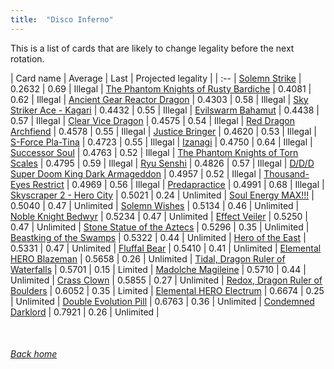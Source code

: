 ```yaml
---
title:  "Disco Inferno"
---
```


This is a list of cards that are likely to change legality before the next rotation.

| Card name | Average | Last | Projected legality |
| :-- |
[Solemn Strike](https://db.ygoprodeck.com/card/?search=Solemn%20Strike) | 0.2632 | 0.69 | Illegal |
[The Phantom Knights of Rusty Bardiche](https://db.ygoprodeck.com/card/?search=The%20Phantom%20Knights%20of%20Rusty%20Bardiche) | 0.4081 | 0.62 | Illegal |
[Ancient Gear Reactor Dragon](https://db.ygoprodeck.com/card/?search=Ancient%20Gear%20Reactor%20Dragon) | 0.4303 | 0.58 | Illegal |
[Sky Striker Ace - Kagari](https://db.ygoprodeck.com/card/?search=Sky%20Striker%20Ace%20-%20Kagari) | 0.4432 | 0.55 | Illegal |
[Evilswarm Bahamut](https://db.ygoprodeck.com/card/?search=Evilswarm%20Bahamut) | 0.4438 | 0.57 | Illegal |
[Clear Vice Dragon](https://db.ygoprodeck.com/card/?search=Clear%20Vice%20Dragon) | 0.4575 | 0.54 | Illegal |
[Red Dragon Archfiend](https://db.ygoprodeck.com/card/?search=Red%20Dragon%20Archfiend) | 0.4578 | 0.55 | Illegal |
[Justice Bringer](https://db.ygoprodeck.com/card/?search=Justice%20Bringer) | 0.4620 | 0.53 | Illegal |
[S-Force Pla-Tina](https://db.ygoprodeck.com/card/?search=S-Force%20Pla-Tina) | 0.4723 | 0.55 | Illegal |
[Izanagi](https://db.ygoprodeck.com/card/?search=Izanagi) | 0.4750 | 0.64 | Illegal |
[Successor Soul](https://db.ygoprodeck.com/card/?search=Successor%20Soul) | 0.4763 | 0.52 | Illegal |
[The Phantom Knights of Torn Scales](https://db.ygoprodeck.com/card/?search=The%20Phantom%20Knights%20of%20Torn%20Scales) | 0.4795 | 0.59 | Illegal |
[Ryu Senshi](https://db.ygoprodeck.com/card/?search=Ryu%20Senshi) | 0.4826 | 0.57 | Illegal |
[D/D/D Super Doom King Dark Armageddon](https://db.ygoprodeck.com/card/?search=D/D/D%20Super%20Doom%20King%20Dark%20Armageddon) | 0.4957 | 0.52 | Illegal |
[Thousand-Eyes Restrict](https://db.ygoprodeck.com/card/?search=Thousand-Eyes%20Restrict) | 0.4969 | 0.56 | Illegal |
[Predapractice](https://db.ygoprodeck.com/card/?search=Predapractice) | 0.4991 | 0.68 | Illegal |
[Skyscraper 2 - Hero City](https://db.ygoprodeck.com/card/?search=Skyscraper%202%20-%20Hero%20City) | 0.5021 | 0.24 | Unlimited |
[Soul Energy MAX!!!](https://db.ygoprodeck.com/card/?search=Soul%20Energy%20MAX!!!) | 0.5040 | 0.47 | Unlimited |
[Solemn Wishes](https://db.ygoprodeck.com/card/?search=Solemn%20Wishes) | 0.5134 | 0.46 | Unlimited |
[Noble Knight Bedwyr](https://db.ygoprodeck.com/card/?search=Noble%20Knight%20Bedwyr) | 0.5234 | 0.47 | Unlimited |
[Effect Veiler](https://db.ygoprodeck.com/card/?search=Effect%20Veiler) | 0.5250 | 0.47 | Unlimited |
[Stone Statue of the Aztecs](https://db.ygoprodeck.com/card/?search=Stone%20Statue%20of%20the%20Aztecs) | 0.5296 | 0.35 | Unlimited |
[Beastking of the Swamps](https://db.ygoprodeck.com/card/?search=Beastking%20of%20the%20Swamps) | 0.5322 | 0.44 | Unlimited |
[Hero of the East](https://db.ygoprodeck.com/card/?search=Hero%20of%20the%20East) | 0.5331 | 0.47 | Unlimited |
[Fluffal Bear](https://db.ygoprodeck.com/card/?search=Fluffal%20Bear) | 0.5410 | 0.41 | Unlimited |
[Elemental HERO Blazeman](https://db.ygoprodeck.com/card/?search=Elemental%20HERO%20Blazeman) | 0.5658 | 0.26 | Unlimited |
[Tidal, Dragon Ruler of Waterfalls](https://db.ygoprodeck.com/card/?search=Tidal,%20Dragon%20Ruler%20of%20Waterfalls) | 0.5701 | 0.15 | Limited |
[Madolche Magileine](https://db.ygoprodeck.com/card/?search=Madolche%20Magileine) | 0.5710 | 0.44 | Unlimited |
[Crass Clown](https://db.ygoprodeck.com/card/?search=Crass%20Clown) | 0.5855 | 0.27 | Unlimited |
[Redox, Dragon Ruler of Boulders](https://db.ygoprodeck.com/card/?search=Redox,%20Dragon%20Ruler%20of%20Boulders) | 0.6052 | 0.35 | Limited |
[Elemental HERO Electrum](https://db.ygoprodeck.com/card/?search=Elemental%20HERO%20Electrum) | 0.6674 | 0.25 | Unlimited |
[Double Evolution Pill](https://db.ygoprodeck.com/card/?search=Double%20Evolution%20Pill) | 0.6763 | 0.36 | Unlimited |
[Condemned Darklord](https://db.ygoprodeck.com/card/?search=Condemned%20Darklord) | 0.7921 | 0.26 | Unlimited |

<br>

###### [Back home](index)